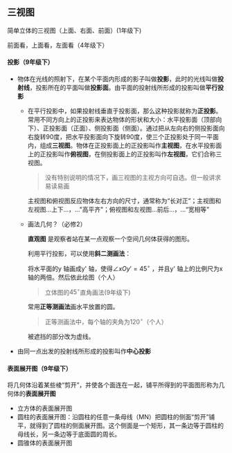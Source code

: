 ## 三视图

简单立体的三视图（上面、右面、前面）(1年级下)

前面看，上面看，左面看（4年级下）



#### 投影（9年级下）

- 物体在光线的照射下，在某个平面内形成的影子叫做**投影**，此时的光线叫做**投射线**，投影所在的平面叫做**投影面**。由平面的投射线所形成的投影叫做**平行投影**

    - 在平行投影中，如果投射线垂直于投影面，那么这种投影就称为**正投影**。常用不同方向上的正投影来表达物体的形状和大小：水平投影面（顶部向下）、正投影面（正面）、侧投影面（侧面）。通过把从左向右的侧投影面向右旋转90度，把水平投影面向下旋转90度，使三个正投影处于同一平面内，组成**三视图**。物体在正投影面上的正投影叫作**主视图**，在水平投影面上的正投影叫作**俯视图**，在侧投影面上的正投影叫作**左视图**，它们合称三视图。

        > 没有特别说明的情况下，画三视图的主视方向可自选。但一般讲求易读易画

        主视图和俯视图反应物体左右方向的尺寸，通常称为“长对正”；主视图和左视图...上下...，..."高平齐"；俯视图和左视图...前后...，...“宽相等”

    - 画法几何？（必修2）

        **直观图** 是观察者站在某一点观察一个空间几何体获得的图形。

        利用平行投影，可以使用**斜二测画法**：

        将水平面的y 轴画成y' 轴，使得$\angle xOy'=45^\circ$ ，并且y' 轴上的比例尺为x 轴的两倍。然后依此绘图（个人）

        > 立体图的$45^\circ$直角画法(9年级下)

        常用**正等测画法**画水平放置的圆。

        > 正等测画法中，每个轴的夹角为$120^\circ$（个人） 

        被遮挡的部分改为虚线。

- 由同一点出发的投射线所形成的投影叫作**中心投影**



#### 表面展开图（9年级下）

将几何体沿着某些棱“剪开”，并使各个面连在一起，铺平所得到的平面图形称为几何体的**表面展开图**

- 立方体的表面展开图
- 圆柱的表面展开图：沿圆柱的任意一条母线（MN）把圆柱的侧面“剪开”铺平，就得到了圆柱的侧面展开图。这个侧面是一个矩形，其一条边等于圆柱的母线长，另一条边等于底面圆的周长。
- 圆锥体的表面展开图 